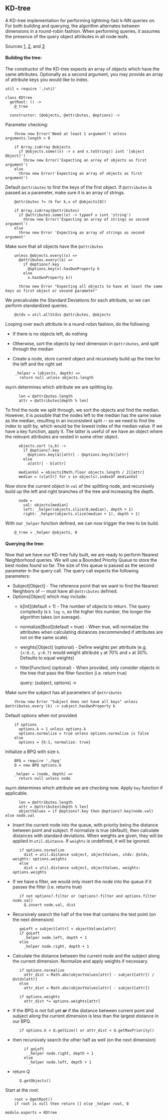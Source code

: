 KD-tree
-------------------

A KD-tree implementation for performing lightning-fast k-NN queries on. For both building and querying, the algorithm alternates between dimensions in a round-robin fashion. When performing queries, it assumes the presence of the query object attributes in all node leafs.

Sources [1](http://andrewd.ces.clemson.edu/courses/cpsc805/references/nearest_search.pdf), [2](http://www.stanford.edu/class/cs106l/handouts/assignment-3-kdtree.pdf), and [3](http://en.wikipedia.org/wiki/K-d_tree)

#### Building the tree:

The constructor of the KD-tree expects an array of objects which have the same attributes. Optionally as a second argument, you may provide an array of attribute keys you would like to index.

    util = require './util'

    class KDtree
      getRoot: () ->
        @_tree

      constructor: (@objects, @attributes, @options) ->

Parameter checking:

        throw new Error('Need at least 1 argument') unless arguments.length > 0

        if Array.isArray @objects
          if @objects.some((x) -> x and x.toString() isnt '[object Object]')
            throw new Error('Expecting an array of objects as first argument')
        else
          throw new Error('Expecting an array of objects as first argument')

Default `@attributes` to first the keys of the first object. If `@attributes` is passed as a parameter, make sure it is an array of strings.

        @attributes ?= (k for k,v of @objects[0])

        if Array.isArray(@attributes)
          if @attributes.some((x) -> typeof x isnt 'string')
            throw new Error('Expecting an array of strings as second argument')
        else
          throw new Error 'Expecting an array of strings as second argument'

Make sure that all objects have the `@attributes`

        unless @objects.every((x) =>
          @attributes.every((k) =>
            if @options?.key
              @options.key(x).hasOwnProperty k
            else
              x.hasOwnProperty k))

          throw new Error "Expecting all objects to have at least the same keys as first object or second parameter"

We precalculate the Standard Deviations for each attribute, so we can perform standardized queries.

        @stdv = util.allStdvs @attributes, @objects

Looping over each attribute in a round-robin fashion, do the following:

 - If there is no objects left, do nothing
 - Otherwise, sort the objects by next dimension in `@attributes`, and split through the median
 - Create a node, store current object and recursively build up the tree for the left and the right set

        _helper = (objects, depth) =>
          return null unless objects.length

`depth` determines which attribute we are splitting by.

          len = @attributes.length
          attr = @attributes[depth % len]

To find the node we split through, we sort the objects and find the median. However, it is possible that the nodes left to the median has the same value as the median, resulting in an inconsistent split -- so we need to find the index to split by, which would be the lowest index of the median value. If we have a key function, apply it. The latter is useful of we have an object where the relevant attributes are nested in some other object.

          objects.sort (a,b) ->
            if @options?.key
              @options.key(a)[attr] - @options.key(b)[attr]
            else
              a[attr] - b[attr]

          medianVal = objects[Math.floor objects.length / 2][attr]
          median = (v[attr] for v in objects).indexOf medianVal

Now store the current object in `val` of the splitting node, and recursively build up the left and right branches of the tree and increasing the depth.

          node =
            val: objects[median]
            left: _helper(objects.slice(0,median), depth + 1)
            right: _helper(objects.slice(median + 1), depth + 1)

With our `_helper` function defined, we can now trigger the tree to be build.

        @_tree = _helper @objects, 0

#### Querying the tree:

Now that we have our KD-tree fully built, we are ready to perform Nearest Neighborhood queries. We will use a Bounded Priority Queue to store the best nodes found so far. The size of this queue is passed as the second parameter in the query call. The query call expects the following parameters:

  - Subject[Object] - The reference point that we want to find the Nearest Neighbors of -- must have all `@attributes` defined.
  - Options[Object] which may include:
    - k[Int](default = 1) - The number of objects to return. The query complexity is `k log n`, so the higher this number, the longer the algorithm takes (on average).
    - normalize[Bool](default = true) - When true, will normalize the attributes when calculating distances (recommended if attributes are not on the same scale).
    - weights[Object] (optional) - Define weights per attribute (e.g. `{x:0.3, y:0.7}` would weight attribute `y` at 70% and `x` at 30%. Defaults to equal weights)
    - filter[Function] (optional) - When provided, only consider objects in the tree that pass the filter function (i.e. return true)

      query: (subject, options) ->

Make sure the subject has all parameters of `@attributes`

        throw new Error "Subject does not have all keys" unless @attributes.every (k) -> subject.hasOwnProperty k

Default options when not provided

        if options
          options.k = 1 unless options.k
          options.normalize = true unless options.normalize is false
        else
          options = {k:1, normalize: true}

Initialize a BPQ with size `k`.

        BPQ = require './bpq'
        Q = new BPQ options.k

        _helper = (node, depth) =>
          return null unless node

`depth` determines which attribute we are checking now. Apply `key` function if applicable.

          len = @attributes.length
          attr = @attributes[depth % len]
          objectValues = if @options?.key then @options?.key(node.val) else node.val

 - Insert the current node into the queue, with priority being the distance between point and subject. If normalize is true (default), then calculate distances with standard deviations. When weights are given, they will be applied in `util.distance`. If `weights` is undefined, it will be ignored.

          if options.normalize
            dist = util.distance subject, objectValues, stdv: @stdv, weights: options.weights
          else
            dist = util.distance subject, objectValues, weights: options.weights

 - If we have a filter, we would only insert the node into the queue if it passes the filter (i.e. returns true)

          if not options?.filter or (options?.filter and options.filter node.val)
            Q.insert node.val, dist

 - Recursively search the half of the tree that contains the test point (on the next dimension)

          goLeft = subject[attr] < objectValues[attr]
          if goLeft
            _helper node.left, depth + 1
          else
            _helper node.right, depth + 1

 - Calculate the distance between the current node and the subject along the current dimension. Normalize and apply weights if necessary.

          if options.normalize
            attr_dist = Math.abs(objectValues[attr] - subject[attr]) / @stdv[attr]
          else
            attr_dist = Math.abs(objectValues[attr] - subject[attr])

          if options.weights
            attr_dist *= options.weights[attr]

 - If the BPQ is not full yet **or** if the distance between current point and subject along the current dimension is less than the largest distance in our BPQ.

          if options.k > Q.getSize() or attr_dist < Q.getMaxPriority()

 - then recursively search the other half as well (on the next dimension)

            if goLeft
              _helper node.right, depth + 1
            else
              _helper node.left, depth + 1

 - return Q

          Q.getObjects()

Start at the root:

        root = @getRoot()
        if root is null then return [] else _helper root, 0

    module.exports = KDtree
